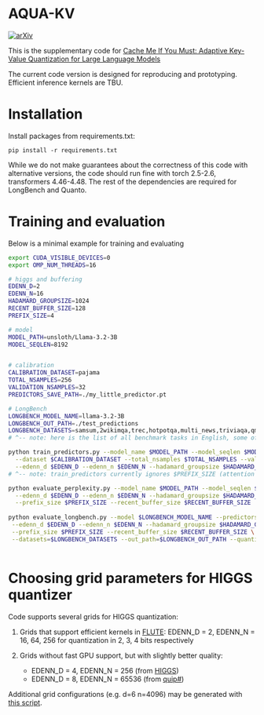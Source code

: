 # AQUA-KV

[![arXiv](https://img.shields.io/badge/arXiv-2501.19392-b31b1b.svg)](https://arxiv.org/abs/2501.19392)

This is the supplementary code for [Cache Me If You Must: Adaptive Key-Value Quantization for Large Language Models](https://arxiv.org/abs/2501.19392)

The current code version is designed for reproducing and prototyping. Efficient inference kernels are TBU.

# Installation

Install packages from requirements.txt:

`pip install -r requirements.txt`

While we do not make guarantees about the correctness of this code with alternative versions, the code should run
fine with torch 2.5-2.6, transformers 4.46-4.48. The rest of the dependencies are required for LongBench and Quanto.


# Training and evaluation

Below is a minimal example for training and evaluating

```bash
export CUDA_VISIBLE_DEVICES=0
export OMP_NUM_THREADS=16

# higgs and buffering
EDENN_D=2
EDENN_N=16
HADAMARD_GROUPSIZE=1024
RECENT_BUFFER_SIZE=128
PREFIX_SIZE=4

# model
MODEL_PATH=unsloth/Llama-3.2-3B
MODEL_SEQLEN=8192


# calibration
CALIBRATION_DATASET=pajama
TOTAL_NSAMPLES=256
VALIDATION_NSAMPLES=32
PREDICTORS_SAVE_PATH=./my_little_predictor.pt

# LongBench
LONGBENCH_MODEL_NAME=llama-3.2-3B
LONGBENCH_OUT_PATH=./test_predictions
LONGBENCH_DATASETS=samsum,2wikimqa,trec,hotpotqa,multi_news,triviaqa,qmsum,passage_count,multifieldqa_en,musique,qasper,passage_retrieval_en,narrativeqa,gov_report
# ^-- note: here is the list of all benchmark tasks in English, some of them are memory-heavy, e.g. narrativeqa;

python train_predictors.py --model_name $MODEL_PATH --model_seqlen $MODEL_SEQLEN --predictors_output_path $PREDICTORS_SAVE_PATH \
  --dataset $CALIBRATION_DATASET --total_nsamples $TOTAL_NSAMPLES --valid_nsamples $VALIDATION_NSAMPLES \
  --edenn_d $EDENN_D --edenn_n $EDENN_N --hadamard_groupsize $HADAMARD_GROUPSIZE --offload_activations
# ^-- note: train_predictors currently ignores $PREFIX_SIZE (attention sinks) and RECENT_BUFFER_SIZE (buffering) during calibration;

python evaluate_perplexity.py --model_name $MODEL_PATH --model_seqlen $MODEL_SEQLEN --predictors_input_path $PREDICTORS_SAVE_PATH \
  --edenn_d $EDENN_D --edenn_n $EDENN_N --hadamard_groupsize $HADAMARD_GROUPSIZE \
  --prefix_size $PREFIX_SIZE --recent_buffer_size $RECENT_BUFFER_SIZE
 
python evaluate_longbench.py --model $LONGBENCH_MODEL_NAME --predictors_input_path=$PREDICTORS_SAVE_PATH \
 --edenn_d $EDENN_D --edenn_n $EDENN_N --hadamard_groupsize $HADAMARD_GROUPSIZE \
 --prefix_size $PREFIX_SIZE --recent_buffer_size $RECENT_BUFFER_SIZE \
 --datasets=$LONGBENCH_DATASETS --out_path=$LONGBENCH_OUT_PATH --quantize
 
```


# Choosing grid parameters for HIGGS quantizer

Code supports several grids for HIGGS quantization:

1. Grids that support efficient kernels in [FLUTE](https://github.com/HanGuo97/flute): EDENN_D = 2, EDENN_N = 16, 64, 256 for quantization in 2, 3, 4 bits respectively

2. Grids without fast GPU support, but with slightly better quality:
    * EDENN_D = 4, EDENN_N = 256   (from [HIGGS](https://arxiv.org/abs/2411.17525))
    * EDENN_D = 8, EDENN_N = 65536 (from [quip#](https://arxiv.org/pdf/2402.04396))

Additional grid configurations (e.g. d=6 n=4096) may be generated with [this script](aquakv/grid_generator.py).
   

